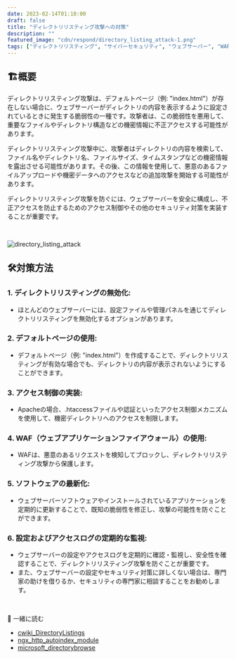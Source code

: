 ```yaml
---
date: 2023-02-14T01:10:00
draft: false
title: "ディレクトリリスティング攻撃への対策"
description: ""
featured_image: "cdn/respond/directory_listing_attack-1.png"
tags: ["ディレクトリリスティング", "サイバーセキュリティ", "ウェブサーバー", "WAF", "アクセス制御"]
---
```


## 🏗️概要

ディレクトリリスティング攻撃は、デフォルトページ（例: "index.html"）が存在しない場合に、ウェブサーバーがディレクトリの内容を表示するように設定されているときに発生する脆弱性の一種です。攻撃者は、この脆弱性を悪用して、重要なファイルやディレクトリ構造などの機密情報に不正アクセスする可能性があります。

<!--more-->

ディレクトリリスティング攻撃中に、攻撃者はディレクトリの内容を検索して、ファイル名やディレクトリ名、ファイルサイズ、タイムスタンプなどの機密情報を露出させる可能性があります。その後、この情報を使用して、悪意のあるファイルアップロードや機密データへのアクセスなどの追加攻撃を開始する可能性があります。

ディレクトリリスティング攻撃を防ぐには、ウェブサーバーを安全に構成し、不正アクセスを防止するためのアクセス制御やその他のセキュリティ対策を実装することが重要です。

<br>

![directory_listing_attack](https://blog.plura.io/cdn/respond/directory_listing_attack-1.png)

## 🛠️対策方法

### 1. ディレクトリリスティングの無効化:

- ほとんどのウェブサーバーには、設定ファイルや管理パネルを通じてディレクトリリスティングを無効化するオプションがあります。

### 2. デフォルトページの使用:

- デフォルトページ（例: "index.html"）を作成することで、ディレクトリリスティングが有効な場合でも、ディレクトリの内容が表示されないようにすることができます。

### 3. アクセス制御の実装:

- Apacheの場合、.htaccessファイルや認証といったアクセス制御メカニズムを使用して、機密ディレクトリへのアクセスを制限します。

### 4. WAF（ウェブアプリケーションファイアウォール）の使用:

- WAFは、悪意のあるリクエストを検知してブロックし、ディレクトリリスティング攻撃から保護します。

### 5. ソフトウェアの最新化:

- ウェブサーバーソフトウェアやインストールされているアプリケーションを定期的に更新することで、既知の脆弱性を修正し、攻撃の可能性を防ぐことができます。

### 6. 設定およびアクセスログの定期的な監視:

- ウェブサーバーの設定やアクセスログを定期的に確認・監視し、安全性を確認することで、ディレクトリリスティング攻撃を防ぐことが重要です。
- また、ウェブサーバーの設定やセキュリティ対策に詳しくない場合は、専門家の助けを借りるか、セキュリティの専門家に相談することをお勧めします。

<br>

📖 一緒に読む
- [cwiki_DirectoryListings](https://cwiki.apache.org/confluence/display/httpd/DirectoryListings)
- [ngx_http_autoindex_module](https://nginx.org/en/docs/http/ngx_http_autoindex_module.html)
- [microsoft_directorybrowse](https://learn.microsoft.com/en-us/iis/configuration/system.webserver/directorybrowse)

